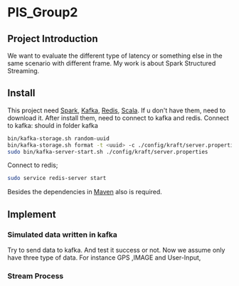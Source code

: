 # PIS_Group2
## Project Introduction
We want to evaluate the different type of latency or something else
in the same scenario with different frame. My work is about Spark 
Structured Streaming.
## Install
This project need [Spark](https://spark.apache.org/downloads.html),
[Kafka](https://kafka.apache.org/downloads),
[Redis](https://redis.io/download/),
[Scala](https://www.scala-lang.org/download/). If u don't have them, need to download it.
After install them, need to connect to kafka and redis.
Connect to kafka: should in folder kafka
```sh
bin/kafka-storage.sh random-uuid
bin/kafka-storage.sh format -t <uuid> -c ./config/kraft/server.properties  
sudo bin/kafka-server-start.sh ./config/kraft/server.properties
```
Connect to redis;
```sh
sudo service redis-server start
```
Besides the dependencies in [Maven](./pom.xml) also is required.
## Implement
### Simulated data written in kafka
Try to send data to kafka. And test it success or not. Now we assume
only have three type of data. For instance GPS ,IMAGE and User-Input,
### Stream Process
